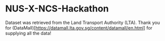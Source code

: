 # NUS-X-NCS-Hackathon

Dataset was retrieved from the Land Transport Authority (LTA). Thank you for (DataMall)[https://datamall.lta.gov.sg/content/datamall/en.html] for supplying all the data!
